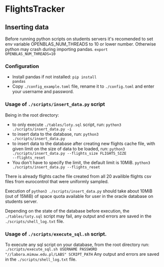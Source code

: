 # FlightsTracker

## Inserting data
Before running python scripts on students servers it's recomended to set env variable OPENBLAS_NUM_THREADS to 10 or lower number. Otherwise python may crash during importing pandas.
<code>export OPENBLAS_NUM_THREADS=10</code>
### Configuration
- Install pandas if not installed: <code>pip install pandas</code>
- Copy <code>./config_example.toml</code> file, rename it to <code>./config.toml</code> and enter your username and password.
### Usage of <code>./scripts/insert_data.py</code> script
Being in the root directory:
- to only execute <code>./tables/loty.sql</code> script, run: <code>python3 ./scripts/insert_data.py -i</code>
- to insert data to the database, run: <code>python3 ./scripts/insert_data.py</code>
- to insert data to the database after creating new flights cache file, with given limit on the size of data to be loaded, run: <code>python3 ./scripts/insert_data.py --flights_size FLIGHTS_SIZE --flights_reset</code> 
- You don't have to specify the limit, the default limit is 10MiB. <code>python3 ./scripts/insert_data.py --flights_reset</code>

There is already flights cache file created from all 20 availible flights csv files from eurocontrol that were uniformly sampled.

Execution of <code>python3 ./scripts/insert_data.py</code> should take about 10MiB (out of 15MiB) of space quota available for user in the oracle database on students server.

Depending on the state of the database before execution, the <code>./tables/loty.sql</code> script may fail, any output and errors are saved in the <code>./scripts/shell_log.txt</code> file.

### Usage of <code>./scripts/execute_sql.sh</code> script.
To execute any sql script on your database, from the root directory run: <code>./scripts/execute_sql.sh USERNAME PASSWORD "//labora.mimuw.edu.pl/LABS" SCRIPT_PATH</code>
Any output and errors are saved in the <code>./scripts/shell_log.txt</code> file.